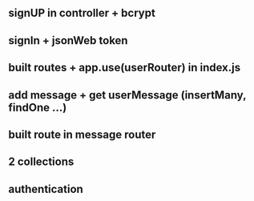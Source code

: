 ## signUP in controller + bcrypt
## signIn + jsonWeb token
## built routes + app.use(userRouter) in index.js


## add message + get userMessage (insertMany, findOne ...)
## built route in message router
## 2 collections 


## authentication 
